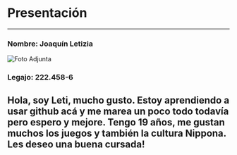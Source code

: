 # **Presentación**
___
### Nombre: Joaquín Letizia
![Foto Adjunta](https://imgur.com/Y4OYK7R)
### Legajo: 222.458-6
## Hola, soy Leti, mucho gusto. Estoy aprendiendo a usar github acá y me marea un poco todo todavía pero espero y mejore. Tengo 19 años, me gustan muchos los juegos y también la cultura Nippona. Les deseo una buena cursada!
